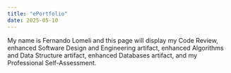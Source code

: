 ```yaml
---
title: "ePortfolio"
date: 2025-05-10
---
```


My name is Fernando Lomeli and this page will display my Code Review, enhanced Software Design and Engineering artifact, enhanced Algorithms and Data Structure artifact, enhanced Databases artifact, and my Professional Self-Assessment.
